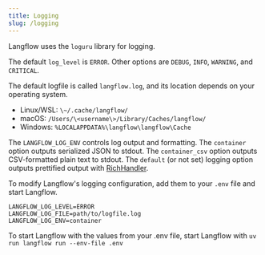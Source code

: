```yaml
---
title: Logging
slug: /logging
---
```


Langflow uses the `loguru` library for logging.

The default `log_level` is `ERROR`. Other options are `DEBUG`, `INFO`, `WARNING`, and `CRITICAL`.

The default logfile is called `langflow.log`, and its location depends on your operating system.

* Linux/WSL: `\~/.cache/langflow/`
* macOS: `/Users/\<username\>/Library/Caches/langflow/`
* Windows: `%LOCALAPPDATA%\langflow\langflow\Cache`

The `LANGFLOW_LOG_ENV` controls log output and formatting. The `container` option outputs serialized JSON to stdout. The `container_csv` option outputs CSV-formatted plain text to stdout. The `default` (or not set) logging option outputs prettified output with [RichHandler](https://rich.readthedocs.io/en/stable/reference/logging.html).

To modify Langflow's logging configuration, add them to your `.env` file and start Langflow.

```text
LANGFLOW_LOG_LEVEL=ERROR
LANGFLOW_LOG_FILE=path/to/logfile.log
LANGFLOW_LOG_ENV=container
```

To start Langflow with the values from your .env file, start Langflow with `uv run langflow run --env-file .env`
